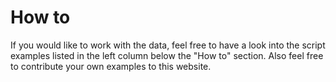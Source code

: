 # How to

If you would like to work with the data, feel free to have a look into the script examples listed in the left column below the "How to" section. Also feel free to contribute your own examples to this website.
